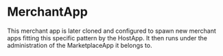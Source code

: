 # MerchantApp
This merchant app is later cloned and configured to spawn new merchant apps fitting this specific pattern by the HostApp. It then runs under the administration of the MarketplaceApp it belongs to.
